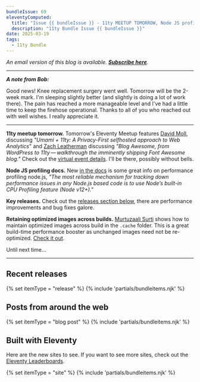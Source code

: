 ```yaml
---
bundleIssue: 69
eleventyComputed:
  title: "Issue {{ bundleIssue }} - 11ty MEETUP TOMORROW, Node JS profiling docs, Key releases, Retaining optimized images across builds...And 3 releases, 10 posts and 14 sites to see"
  description: "11ty Bundle Issue {{ bundleIssue }}"
date: 2025-03-19
tags:
  - 11ty Bundle
---
```


_An email version of this blog is available. **[Subscribe here](#newsletter-subscribe)**._

---

**_A note from Bob:_**

Good news! Knee replacement surgery went well. Tomorrow will be the 2-week mark. I'm sleeping slightly better (and slightly is doing a lot of work there). The pain has reached a more manageable level and I've had a little time to keep the firehose operational. Thanks to all of you who reached out with well wishes. I really appreciate it.

---

**11ty meetup tomorrow.** Tomorrow's Eleventy Meetup features [David Moll](https://davidmoll.net/), discussing _"Umami + 11ty: A Privacy-First selfhosted approach to Web Analytics_" and [Zach Leatherman](https://www.zachleat.com/) discussing _"Blog Awesome, from WordPress to 11ty — walkthrough the imminently shipping Font Awesome blog."_ Check out the [virtual event details](https://11tymeetup.dev/events/ep-22-umami-analytics-and-blog-awesome/). I'll be there, possibly without bells.

**Node JS profiling docs.** New [in the docs](https://www.11ty.dev/docs/debug-performance/#node-js-profiling) is some great info on performance profiling node.js, _"The most reliable mechanism for tracking down performance issues in any Node.js based code is to use Node’s built-in CPU Profiling feature (Node v12+)."_

**Key releases.** Check out the [releases section below](#issue69-releases), there are performance improvements and bug fixes galore.

**Retaining optimized images across builds.** [Murtuzaali Surti](https://syntackle.com/) shows how to maintain optimized images across build in the `.cache` folder. This is a great build-time performance booster as unchanged images need not be re-optimized. [Check it out](https://syntackle.com/blog/eleventy-image-html-transform-plugin-disk-cache/).

Until next time...

---

<div id="issue69-releases"></div>

## Recent releases

{% set itemType = "release" %}
{% include 'partials/bundleitems.njk' %}

## Posts from around the web

{% set itemType = "blog post" %}
{% include 'partials/bundleitems.njk' %}

## Built with Eleventy

Here are the new sites to see. If you want to see more sites, check out the [Eleventy Leaderboards](https://www.11ty.dev/speedlify/).

{% set itemType = "site" %}
{% include 'partials/bundleitems.njk' %}
